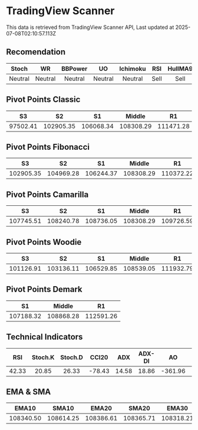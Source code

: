 # TradingView Scanner
This data is retrieved from TradingView Scanner API, Last updated at 2025-07-08T02:10:57.113Z

## Recomendation
| Stoch | WR | BBPower | UO | Ichimoku | RSI | HullMA9 |
| :---: | :---: | :---: | :---: | :---: | :---: | :---: |
| Neutral | Neutral | Neutral | Neutral | Neutral | Sell | Sell |

## Pivot Points Classic
| S3 | S2 | S1 | Middle | R1 | R2 | R3 |
| :---: | :---: | :---: | :---: | :---: | :---: | :---: |
| 97502.41 | 102905.35 | 106068.34 | 108308.29 | 111471.28 | 113711.23 | 119114.17 |

## Pivot Points Fibonacci
| S3 | S2 | S1 | Middle | R1 | R2 | R3 |
| :---: | :---: | :---: | :---: | :---: | :---: | :---: |
| 102905.35 | 104969.28 | 106244.37 | 108308.29 | 110372.22 | 111647.31 | 113711.23 |

## Pivot Points Camarilla
| S3 | S2 | S1 | Middle | R1 | R2 | R3 |
| :---: | :---: | :---: | :---: | :---: | :---: | :---: |
| 107745.51 | 108240.78 | 108736.05 | 108308.29 | 109726.59 | 110221.86 | 110717.13 |

## Pivot Points Woodie
| S3 | S2 | S1 | Middle | R1 | R2 | R3 |
| :---: | :---: | :---: | :---: | :---: | :---: | :---: |
| 101126.91 | 103136.11 | 106529.85 | 108539.05 | 111932.79 | 113941.99 | 117335.73 |

## Pivot Points Demark
| S1 | Middle | R1 |
| :---: | :---: | :---: |
| 107188.32 | 108868.28 | 112591.26 |

## Technical Indicators
| RSI | Stoch.K | Stoch.D | CCI20 | ADX | ADX-DI | AO | Mom | MACD | MACD | W.R | HullMA9 |
| :---: | :---: | :---: | :---: | :---: | :---: | :---: | :---: | :---: | :---: | :---: | :---: |
| 42.33 | 20.85 | 26.33 | -78.43 | 14.58 | 18.86 | -361.96 | -464.31 | 13.11 | 121.34 | -95.11 | 107788.76 |

## EMA & SMA
| EMA10 | SMA10 | EMA20 | SMA20 | EMA30 | SMA30 | EMA50 | SMA50 | EMA100 | SMA100 | EMA200 | SMA200 |
| :---: | :---: | :---: | :---: | :---: | :---: | :---: | :---: | :---: | :---: | :---: | :---: |
| 108340.50 | 108614.25 | 108386.61 | 108365.71 | 108318.21 | 108567.55 | 108047.55 | 108135.86 | 107372.80 | 106813.27 | 106350.82 | 106329.03 |